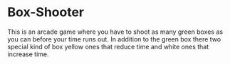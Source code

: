 # Box-Shooter
This is an arcade game where you have to shoot as many green boxes as you can before your time runs out. In addition to the green box there two special kind of box yellow ones that reduce time and white ones that increase time.
